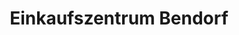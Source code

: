 ---
title: "Einkaufszentrum Bendorf"
url: /bendorf/einkaufszentrum-bendorf/
shop: Einkaufszentrum
---
